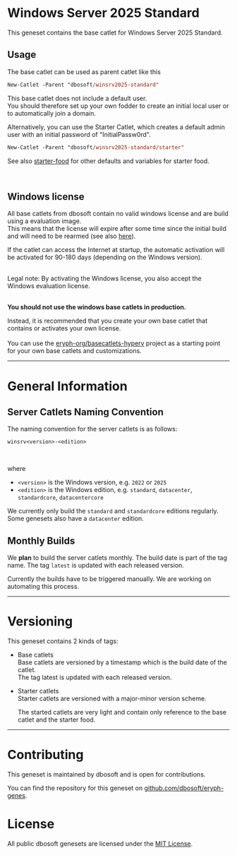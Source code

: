 
# Windows Server 2025 Standard

This geneset contains the base catlet for Windows Server 2025 Standard.

## Usage

The base catlet can be used as parent catlet like this

``` ps
New-Catlet -Parent "dbosoft/winsrv2025-standard"
```

This base catlet does not include a default user.  
You should therefore set up your own fodder to create an initial local user or to automatically join a domain.  

Alternatively, you can use the Starter Catlet, which creates a default admin user with an initial password of "InitialPassw0rd".


``` ps
New-Catlet -Parent "dbosoft/winsrv2025-standard/starter"
```


See also [starter-food](/b/dbosoft/starter-food) for other defaults and variables for starter food. 
  
&nbsp; 

## Windows license

All base catlets from dbosoft contain no valid windows license and are build using a evaluation image.  
This means that the license will expire after some time since the initial build and will need to be rearmed (see also [here](https://sid-500.com/2017/08/08/windows-server-2016-evaluation-how-to-extend-the-trial-period/)).

If the catlet can access the Internet at startup, the automatic activation will be activated for 90-180 days (depending on the Windows version).  
  
&nbsp;  
Legal note: By activating the Windows license, you also accept the Windows evaluation license.   
&nbsp;  
  
**You should not use the windows base catlets in production.**
&nbsp;  

Instead, it is recommended that you create your own base catlet that contains or activates your own license.  
&nbsp;  
You can use the [eryph-org/basecatlets-hyperv](https://github.com/eryph-org/basecatlets-hyperv) project as a starting point for your own base catlets and customizations. 



----    
  
# General Information

## Server Catlets Naming Convention

The naming convention for the server catlets is as follows:

`winsrv<version>-<edition>`
  
&nbsp;  

where

- `<version>` is the Windows version, e.g. `2022` or `2025`
- `<edition>` is the Windows edition, e.g. `standard`, `datacenter`, `standardcore`, `datacentercore`


We currently only build the `standard` and `standardcore` editions regularly. Some genesets also have a `datacenter` edition. 


## Monthly Builds

We **plan** to build the server catlets monthly. The build date is part of the tag name.
The tag `latest` is updated with each released version.  

Currently the builds have to be triggered manually. We are working on automating this process. 



----

# Versioning

This geneset contains 2 kinds of tags:

- Base catlets  
  Base catlets are versioned by a timestamp which is the build date of the catlet.  
  The tag latest is updated with each released version. 

- Starter catlets  
  Starter catlets are versioned with a major-minor version scheme.

  The started catlets are very light and contain only reference to the base catlet and the starter food.



----

# Contributing

This geneset is maintained by dbosoft and is open for contributions.  

You can find the repository for this geneset on [github.com/dbosoft/eryph-genes](https://github.com/dbosoft/eryph-genes).  

  

# License

All public dbosoft genesets are licensed under the [MIT License](https://opensource.org/licenses/MIT).

